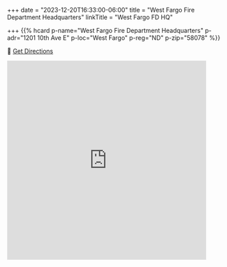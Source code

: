 +++
date = "2023-12-20T16:33:00-06:00"
title = "West Fargo Fire Department Headquarters"
linkTitle = "West Fargo FD HQ"

+++
<span class="genericons-neue genericons-neue-location"></span>
{{% hcard p-name="West Fargo Fire Department Headquarters" p-adr="1201 10th Ave E" p-loc="West Fargo" p-reg="ND" p-zip="58078" %}}

:compass: [Get Directions](https://maps.app.goo.gl/p5ZtNjJzpGcoJPuz7)

<iframe src="https://www.google.com/maps/embed?pb=!1m18!1m12!1m3!1d2727.8755232957515!2d-96.88265655872614!3d46.865821971251655!2m3!1f0!2f0!3f0!3m2!1i1024!2i768!4f13.1!3m3!1m2!1s0x52c8cb4c0d386d31%3A0xcd7564cb5eda3ab3!2s1201%2010th%20Ave%20E%2C%20West%20Fargo%2C%20ND%2058078!5e0!3m2!1sen!2sus!4v1703111762835!5m2!1sen!2sus" width="464" height="464" style="border:0;" allowfullscreen="" loading="lazy" referrerpolicy="no-referrer-when-downgrade"></iframe>
